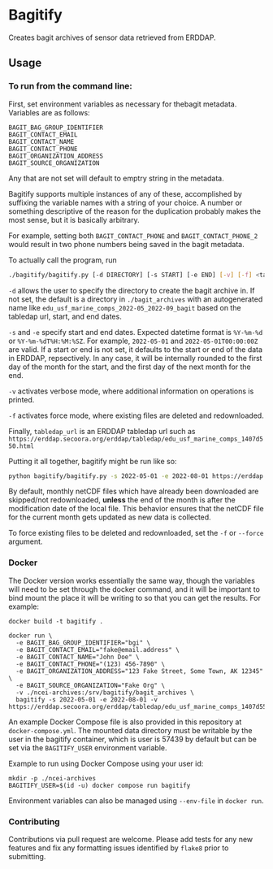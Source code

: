 # Bagitify

Creates bagit archives of sensor data retrieved from ERDDAP.

## Usage

### To run from the command line:

First, set environment variables as necessary for thebagit metadata. Variables are as follows:

```
BAGIT_BAG_GROUP_IDENTIFIER
BAGIT_CONTACT_EMAIL
BAGIT_CONTACT_NAME
BAGIT_CONTACT_PHONE
BAGIT_ORGANIZATION_ADDRESS
BAGIT_SOURCE_ORGANIZATION
```

Any that are not set will default to emptry string in the metadata.

Bagitify supports multiple instances of any of these, accomplished by suffixing the variable names
with a string of your choice. A number or something descriptive of the reason for the duplication
probably makes the most sense, but it is basically arbitrary.

For example, setting both `BAGIT_CONTACT_PHONE` and `BAGIT_CONTACT_PHONE_2` would result in
two phone numbers being saved in the bagit metadata.

To actually call the program, run

```bash
./bagitify/bagitify.py [-d DIRECTORY] [-s START] [-e END] [-v] [-f] <tabledap_url>`
```

`-d` allows the user to specify the directory to create the bagit archive in. If not set,
the default is a directory in `./bagit_archives` with an autogenerated name like
`edu_usf_marine_comps_2022-05_2022-09_bagit` based on the tabledap url, start, and end dates.

`-s` and `-e` specify start and end dates. Expected datetime format is `%Y-%m-%d` or `%Y-%m-%dT%H:%M:%SZ`.
For example, `2022-05-01` and `2022-05-01T00:00:00Z` are valid. If a start or end is not set, it defaults to
the start or end of the data in ERDDAP, repsectively. In any case, it will be internally
rounded to the first day of the month for the start, and the first day of the next month for the end.

`-v` activates verbose mode, where additional information on operations is printed.

`-f` activates force mode, where existing files are deleted and redownloaded.

Finally, `tabledap_url` is an ERDDAP tabledap url such as `https://erddap.secoora.org/erddap/tabledap/edu_usf_marine_comps_1407d550.html`

Putting it all together, bagitify might be run like so:

```bash
python bagitify/bagitify.py -s 2022-05-01 -e 2022-08-01 https://erddap.secoora.org/erddap/tabledap/edu_usf_marine_comps_1407d550.html
```

By default, monthly netCDF files which have already been downloaded are skipped/not redownloaded, __unless__ the
end of the month is after the modification date of the local file. This behavior ensures that the netCDF file for
the current month gets updated as new data is collected.

To force existing files to be deleted and redownloaded, set the `-f` or `--force` argument.

### Docker

The Docker version works essentially the same way, though the variables will need to be set through the docker command,
and it will be important to bind mount the place it will be writing to so that you can get the results. For example: 

```
docker build -t bagitify .

docker run \
  -e BAGIT_BAG_GROUP_IDENTIFIER="bgi" \
  -e BAGIT_CONTACT_EMAIL="fake@email.address" \
  -e BAGIT_CONTACT_NAME="John Doe" \
  -e BAGIT_CONTACT_PHONE="(123) 456-7890" \
  -e BAGIT_ORGANIZATION_ADDRESS="123 Fake Street, Some Town, AK 12345" \
  -e BAGIT_SOURCE_ORGANIZATION="Fake Org" \
  -v ./ncei-archives:/srv/bagitify/bagit_archives \
  bagitify -s 2022-05-01 -e 2022-08-01 -v https://erddap.secoora.org/erddap/tabledap/edu_usf_marine_comps_1407d550.html
```

An example Docker Compose file is also provided in this repository at `docker-compose.yml`.
The mounted data directory must be writable by the user in the bagitify container,
which is user is 57439 by default but can be set via the `BAGITIFY_USER` environment variable.

Example to run using Docker Compose using your user id:

```
mkdir -p ./ncei-archives
BAGITIFY_USER=$(id -u) docker compose run bagitify
```

Environment variables can also be managed using `--env-file` in `docker run`.

### Contributing

Contributions via pull request are welcome. Please add tests for any new features and fix any
formatting issues identified by `flake8` prior to submitting.
